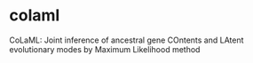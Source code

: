 # colaml
CoLaML: Joint inference of ancestral gene COntents and LAtent evolutionary modes by Maximum Likelihood method
